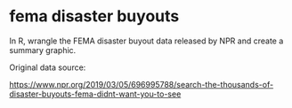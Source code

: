 # fema disaster buyouts

In R, wrangle the FEMA disaster buyout data released by NPR and create a summary graphic.

Original data source:

https://www.npr.org/2019/03/05/696995788/search-the-thousands-of-disaster-buyouts-fema-didnt-want-you-to-see
